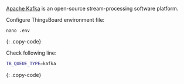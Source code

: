 [Apache Kafka](https://kafka.apache.org/) is an open-source stream-processing software platform.

Configure ThingsBoard environment file:

```text
nano .env
```
{: .copy-code}

Check following line:

```bash
TB_QUEUE_TYPE=kafka
```
{: .copy-code}
